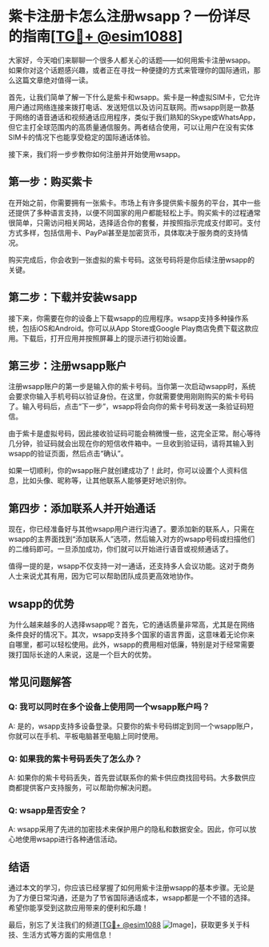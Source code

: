 # 紫卡注册卡怎么注册wsapp？一份详尽的指南[[TG💪+ @esim1088](https://t.me/s/esim1088)]

大家好，今天咱们来聊聊一个很多人都关心的话题——如何用紫卡注册wsapp。如果你对这个话题感兴趣，或者正在寻找一种便捷的方式来管理你的国际通讯，那么这篇文章绝对值得一读。

首先，让我们简单了解一下什么是紫卡和wsapp。紫卡是一种虚拟SIM卡，它允许用户通过网络连接来拨打电话、发送短信以及访问互联网。而wsapp则是一款基于网络的语音通话和视频通话应用程序，类似于我们熟知的Skype或WhatsApp，但它主打全球范围内的高质量通信服务。两者结合使用，可以让用户在没有实体SIM卡的情况下也能享受稳定的国际通话体验。

接下来，我们将一步步教你如何注册并开始使用wsapp。

## 第一步：购买紫卡

在开始之前，你需要拥有一张紫卡。市场上有许多提供紫卡服务的平台，其中一些还提供了多种语言支持，以便不同国家的用户都能轻松上手。购买紫卡的过程通常很简单，只需访问相关网站，选择适合你的套餐，并按照指示完成支付即可。支付方式多样，包括信用卡、PayPal甚至是加密货币，具体取决于服务商的支持情况。

购买完成后，你会收到一张虚拟的紫卡号码。这张号码将是你后续注册wsapp的关键。

## 第二步：下载并安装wsapp

接下来，你需要在你的设备上下载wsapp的应用程序。wsapp支持多种操作系统，包括iOS和Android。你可以从App Store或Google Play商店免费下载这款应用。下载后，打开应用并按照屏幕上的提示进行初始设置。

## 第三步：注册wsapp账户

注册wsapp账户的第一步是输入你的紫卡号码。当你第一次启动wsapp时，系统会要求你输入手机号码以验证身份。在这里，你就需要使用刚刚购买的紫卡号码了。输入号码后，点击“下一步”，wsapp将会向你的紫卡号码发送一条验证码短信。

由于紫卡是虚拟号码，因此接收验证码可能会稍微慢一些，这完全正常。耐心等待几分钟，验证码就会出现在你的短信收件箱中。一旦收到验证码，请将其输入到wsapp的验证页面，然后点击“确认”。

如果一切顺利，你的wsapp账户就创建成功了！此时，你可以设置个人资料信息，比如头像、昵称等，让其他联系人能够更好地识别你。

## 第四步：添加联系人并开始通话

现在，你已经准备好与其他wsapp用户进行沟通了。要添加新的联系人，只需在wsapp的主界面找到“添加联系人”选项，然后输入对方的wsapp号码或扫描他们的二维码即可。一旦添加成功，你们就可以开始进行语音或视频通话了。

值得一提的是，wsapp不仅支持一对一通话，还支持多人会议功能。这对于商务人士来说尤其有用，因为它可以帮助团队成员更高效地协作。

## wsapp的优势

为什么越来越多的人选择wsapp呢？首先，它的通话质量非常高，尤其是在网络条件良好的情况下。其次，wsapp支持多个国家的语言界面，这意味着无论你来自哪里，都可以轻松使用。此外，wsapp的费用相对低廉，特别是对于经常需要拨打国际长途的人来说，这是一个巨大的优势。

## 常见问题解答

### Q: 我可以同时在多个设备上使用同一个wsapp账户吗？
A: 是的，wsapp支持多设备登录。只要你的紫卡号码绑定到同一个wsapp账户，你就可以在手机、平板电脑甚至电脑上同时使用。

### Q: 如果我的紫卡号码丢失了怎么办？
A: 如果你的紫卡号码丢失，首先尝试联系你的紫卡供应商找回号码。大多数供应商都提供客户支持服务，可以帮助你解决问题。

### Q: wsapp是否安全？
A: wsapp采用了先进的加密技术来保护用户的隐私和数据安全。因此，你可以放心地使用wsapp进行各种通信活动。

## 结语

通过本文的学习，你应该已经掌握了如何用紫卡注册wsapp的基本步骤。无论是为了方便日常沟通，还是为了节省国际通话成本，wsapp都是一个不错的选择。希望你能享受到这款应用带来的便利和乐趣！

最后，别忘了关注我们的频道[[TG💪+ @esim1088](https://t.me/s/esim1088) ![Image](https://i.postimg.cc/4NQfJmqS/Snipaste-2025-05-13-00-14-12.png)]，获取更多关于科技、生活方式等方面的实用信息！